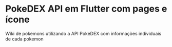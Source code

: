 # PokeDEX API em Flutter com pages e ícone
Wiki de pokemons utilizando a API PokeDEX com informações individuais de cada pokemon
